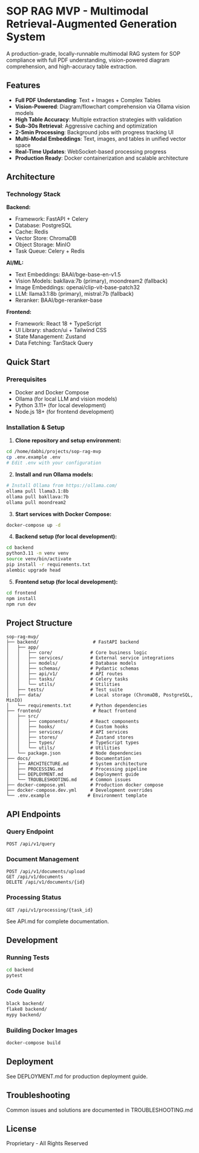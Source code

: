 # SOP RAG MVP - Multimodal Retrieval-Augmented Generation System

A production-grade, locally-runnable multimodal RAG system for SOP compliance with full PDF understanding, vision-powered diagram comprehension, and high-accuracy table extraction.

## Features

- **Full PDF Understanding**: Text + Images + Complex Tables
- **Vision-Powered**: Diagram/flowchart comprehension via Ollama vision models
- **High Table Accuracy**: Multiple extraction strategies with validation
- **Sub-30s Retrieval**: Aggressive caching and optimization
- **2-5min Processing**: Background jobs with progress tracking UI
- **Multi-Modal Embeddings**: Text, images, and tables in unified vector space
- **Real-Time Updates**: WebSocket-based processing progress
- **Production Ready**: Docker containerization and scalable architecture

## Architecture

### Technology Stack

**Backend:**
- Framework: FastAPI + Celery
- Database: PostgreSQL
- Cache: Redis
- Vector Store: ChromaDB
- Object Storage: MinIO
- Task Queue: Celery + Redis

**AI/ML:**
- Text Embeddings: BAAI/bge-base-en-v1.5
- Vision Models: bakllava:7b (primary), moondream2 (fallback)
- Image Embeddings: openai/clip-vit-base-patch32
- LLM: llama3.1:8b (primary), mistral:7b (fallback)
- Reranker: BAAI/bge-reranker-base

**Frontend:**
- Framework: React 18 + TypeScript
- UI Library: shadcn/ui + Tailwind CSS
- State Management: Zustand
- Data Fetching: TanStack Query

## Quick Start

### Prerequisites

- Docker and Docker Compose
- Ollama (for local LLM and vision models)
- Python 3.11+ (for local development)
- Node.js 18+ (for frontend development)

### Installation & Setup

1. **Clone repository and setup environment:**
```bash
cd /home/dabhi/projects/sop-rag-mvp
cp .env.example .env
# Edit .env with your configuration
```

2. **Install and run Ollama models:**
```bash
# Install Ollama from https://ollama.com/
ollama pull llama3.1:8b
ollama pull bakllava:7b
ollama pull moondream2
```

3. **Start services with Docker Compose:**
```bash
docker-compose up -d
```

4. **Backend setup (for local development):**
```bash
cd backend
python3.11 -m venv venv
source venv/bin/activate
pip install -r requirements.txt
alembic upgrade head
```

5. **Frontend setup (for local development):**
```bash
cd frontend
npm install
npm run dev
```

## Project Structure

```
sop-rag-mvp/
├── backend/                    # FastAPI backend
│   ├── app/
│   │   ├── core/              # Core business logic
│   │   ├── services/          # External service integrations
│   │   ├── models/            # Database models
│   │   ├── schemas/           # Pydantic schemas
│   │   ├── api/v1/            # API routes
│   │   ├── tasks/             # Celery tasks
│   │   └── utils/             # Utilities
│   ├── tests/                 # Test suite
│   ├── data/                  # Local storage (ChromaDB, PostgreSQL, MinIO)
│   └── requirements.txt       # Python dependencies
├── frontend/                   # React frontend
│   ├── src/
│   │   ├── components/        # React components
│   │   ├── hooks/             # Custom hooks
│   │   ├── services/          # API services
│   │   ├── stores/            # Zustand stores
│   │   ├── types/             # TypeScript types
│   │   └── utils/             # Utilities
│   └── package.json           # Node dependencies
├── docs/                      # Documentation
│   ├── ARCHITECTURE.md        # System architecture
│   ├── PROCESSING.md          # Processing pipeline
│   ├── DEPLOYMENT.md          # Deployment guide
│   └── TROUBLESHOOTING.md     # Common issues
├── docker-compose.yml         # Production docker compose
├── docker-compose.dev.yml     # Development overrides
└── .env.example              # Environment template
```

## API Endpoints

### Query Endpoint
```
POST /api/v1/query
```

### Document Management
```
POST /api/v1/documents/upload
GET /api/v1/documents
DELETE /api/v1/documents/{id}
```

### Processing Status
```
GET /api/v1/processing/{task_id}
```

See API.md for complete documentation.

## Development

### Running Tests
```bash
cd backend
pytest
```

### Code Quality
```bash
black backend/
flake8 backend/
mypy backend/
```

### Building Docker Images
```bash
docker-compose build
```

## Deployment

See DEPLOYMENT.md for production deployment guide.

## Troubleshooting

Common issues and solutions are documented in TROUBLESHOOTING.md

## License

Proprietary - All Rights Reserved
